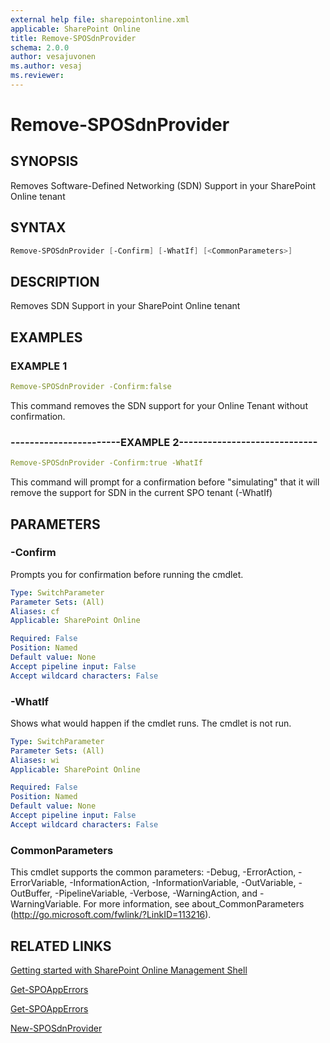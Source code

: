 ```yaml
---
external help file: sharepointonline.xml
applicable: SharePoint Online
title: Remove-SPOSdnProvider
schema: 2.0.0
author: vesajuvonen
ms.author: vesaj
ms.reviewer:
---
```


# Remove-SPOSdnProvider

## SYNOPSIS
Removes Software-Defined Networking (SDN) Support in your SharePoint Online tenant


## SYNTAX

```powershell
Remove-SPOSdnProvider [-Confirm] [-WhatIf] [<CommonParameters>]
```

## DESCRIPTION
Removes SDN Support in your SharePoint Online tenant


## EXAMPLES

### EXAMPLE 1
```yaml
Remove-SPOSdnProvider -Confirm:false
```

This command removes the SDN support for your Online Tenant without confirmation.

### -----------------------EXAMPLE 2-----------------------------
```yaml
Remove-SPOSdnProvider -Confirm:true -WhatIf
```

This command will prompt for a confirmation before "simulating" that it will remove the support for SDN in the current SPO tenant (-WhatIf)




## PARAMETERS

### -Confirm
Prompts you for confirmation before running the cmdlet.

```yaml
Type: SwitchParameter
Parameter Sets: (All)
Aliases: cf
Applicable: SharePoint Online

Required: False
Position: Named
Default value: None
Accept pipeline input: False
Accept wildcard characters: False
```

### -WhatIf
Shows what would happen if the cmdlet runs.
The cmdlet is not run.

```yaml
Type: SwitchParameter
Parameter Sets: (All)
Aliases: wi
Applicable: SharePoint Online

Required: False
Position: Named
Default value: None
Accept pipeline input: False
Accept wildcard characters: False
```

### CommonParameters
This cmdlet supports the common parameters: -Debug, -ErrorAction, -ErrorVariable, -InformationAction, -InformationVariable, -OutVariable, -OutBuffer, -PipelineVariable, -Verbose, -WarningAction, and -WarningVariable. For more information, see about_CommonParameters (http://go.microsoft.com/fwlink/?LinkID=113216).



## RELATED LINKS
[Getting started with SharePoint Online Management Shell](https://docs.microsoft.com/powershell/sharepoint/sharepoint-online/connect-sharepoint-online?view=sharepoint-ps)

[Get-SPOAppErrors](Get-SPOAppErrors.md)

[Get-SPOAppErrors](Get-SPOAppErrors.md)

[New-SPOSdnProvider](New-SPOSdnProvider.md)
